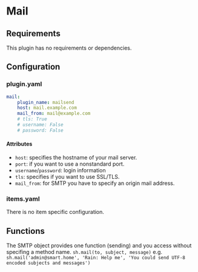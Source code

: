 # Mail

## Requirements

This plugin has no requirements or dependencies.

## Configuration

### plugin.yaml

```yaml
mail:
    plugin_name: mailsend
    host: mail.example.com
    mail_from: mail@example.com
    # tls: True
    # username: False
    # password: False

```

#### Attributes
  * `host`: specifies the hostname of your mail server.
  * `port`: if you want to use a nonstandard port.
  * `username`/`password`: login information
  * `tls`: specifies if you want to use SSL/TLS.
  * `mail_from`: for SMTP you have to specify an origin mail address.

### items.yaml

There is no item specific configuration.


## Functions

The SMTP object provides one function (sending) and you access without specifing a method name.
`sh.mail(to, subject, message)` e.g. `sh.mail('admin@smart.home', 'Rain: Help me', 'You could send UTF-8 encoded subjects and messages')`
